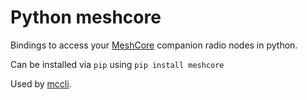 # Python meshcore

Bindings to access your [MeshCore](https://meshcore.co.uk) companion radio nodes in python.

Can be installed via `pip` using `pip install meshcore` 

Used by [mccli](https://github.com/fdlamotte/mccli).

